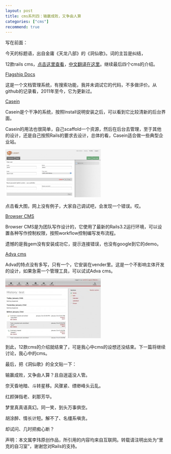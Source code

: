 ```yaml
---
layout: post
title: cms系列四：输赢成败，又争由人算
categories: ["cms"]
recommend: true
---
```


写在前面：

今天的标题语，出自金庸《天龙八部》的《洞仙歌》。词的主旨是纠结，

12款rails cms，<a href="http://blog.arunace.com/12-ruby-on-rails-content-management-systems-cms/" target="_blank">点击这里查看</a>，<a href="http://www.iteye.com/news/23222" target="_blank">中文翻译在这里</a>。继续最后四个cms的介绍。

<a href="https://github.com/wtg/flagship_docs" target="_blank">Flagship Docs</a>

这是一个文档管理系统，有搜索功能，我并未调试它的代码，不多做评价。从github的记录看，2011年至今，它为更新过。

<a href="http://www.caseincms.com/" target="_blank">Casein</a>

Casein是个干净的系统，按照Install说明安装之后，可以看到它比较清新的后台界面。

Casein的用法也很简单，自己scaffold一个资源，然后在后台去管理，至于其他的设计，还是自己按照Rails的要求去设计，总体的看，Casein适合做一些典型企业站。

<a href="/wp-content/uploads/snapshot-2012-06-14-02.20.34.png"><img src="/wp-content/uploads/snapshot-2012-06-14-02.20.34-300x151.png" alt="" width="300" height="151" /></a>


点击看大图，网上没有例子，大家自己调试吧，会发现一个错误。哎。


<a href="http://www.browsercms.org/" target="_blank">Browser CMS</a>

Browser CMS是为团队写作设计的，它使用了最新的Rails3.2运行环境，可以设置各种写作控制权限，按照workflow控制编写发布流程。

遗憾的是我gem没有安装成功它，提示连接错误，也没有google到它的demo。

<a href="https://github.com/svenfuchs/adva_cms" target="_blank">Adva cms</a>

Adva的特点没有多写，只有一个，它安装在vender里。这是一个不影响主体开发的设计，如果急需一个管理工具，可以试试Adva cms。

<a href="/wp-content/uploads/adva_cms_admin.jpg"><img src="/wp-content/uploads/adva_cms_admin-300x188.jpg" alt="" width="300" height="188" /></a>




到此，12款cms的介绍就结束了，可是我心中cms的设想还没结束。下一篇将继续讨论，我心中的cms。

最后，把《洞仙歌》的全文贴一下：

输赢成败，又争由人算？且自逍遥没人管。

奈天昏地暗、斗转星移。风骤紧、缥缈峰头云乱。

红颜弹指老、刹那芳华。

梦里真真语真幻。同一笑，到头万事俱空。

胡涂醉、情长计短。解不了、名缰系嗔贪。

却试问、几时把痴心断？

声明：本文属李玮原创作品，所引用的内容均来自互联网。转载请注明出处为“里克的自习室”，谢谢您对Rails的支持。